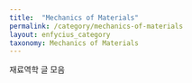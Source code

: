 ```yaml
---
title:  "Mechanics of Materials"
permalink: /category/mechanics-of-materials
layout: enfycius_category
taxonomy: Mechanics of Materials
---
```


재료역학 글 모음
